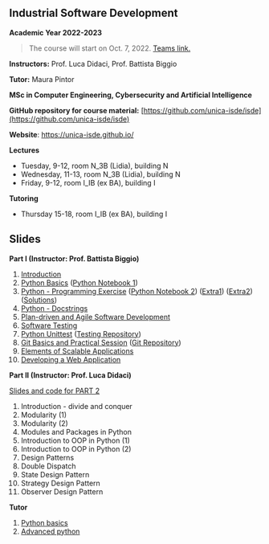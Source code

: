 ## Industrial Software Development
**Academic Year 2022-2023**

> The course will start on Oct. 7, 2022. [Teams link.](https://teams.microsoft.com/l/team/19%3au9YoM2FdMHYkS9pv9s9cAd9dcatDbmLHXCbZhna7VsI1%40thread.tacv2/conversations?groupId=c5a0a9f3-2ceb-4824-9935-1e26472579fa&tenantId=6bfa74cc-fe34-4d57-97d3-97fd6e0edee1)

**Instructors:** Prof. Luca Didaci, Prof. Battista Biggio

**Tutor:** Maura Pintor

**MSc in Computer Engineering, Cybersecurity and Artificial Intelligence**

**GitHub repository for course material:** [https://github.com/unica-isde/isde](https://github.com/unica-isde/isde)

**Website**: https://unica-isde.github.io/

**Lectures**
- Tuesday, 9-12, room N_3B (Lidia), building N
- Wednesday, 11-13, room N_3B (Lidia), building N
- Friday, 9-12, room I_IB (ex BA), building I 

**Tutoring**
- Thursday 15-18, room I_IB (ex BA), building I

## Slides
**Part I (Instructor: Prof. Battista Biggio)**

1. [Introduction](https://github.com/unica-isde/isde/blob/master/slides/01-Introduction.pdf) 
2. [Python Basics](https://github.com/unica-isde/isde/blob/master/slides/02-Python.pdf) ([Python Notebook 1](https://github.com/unica-isde/isde/blob/master/notebooks/lab01.ipynb)) 
3. [Python - Programming Exercise](https://github.com/unica-isde/isde/blob/master/slides/03-Python-MNIST.pdf) ([Python Notebook 2](https://github.com/unica-isde/isde/blob/master/notebooks/lab02.ipynb)) ([Extra1](https://github.com/unica-isde/isde/blob/master/programming-exercises/ISDe-programming-skills-01.pdf)) ([Extra2](https://github.com/unica-isde/isde/blob/master/programming-exercises/ISDe-programming-skills-02.pdf)) ([Solutions](https://github.com/unica-isde/isde/tree/master/src)) 
4. [Python - Docstrings](https://github.com/unica-isde/isde/blob/master/slides/04-Python-docstrings.pdf) 
5. [Plan-driven and Agile Software Development](https://github.com/unica-isde/isde/blob/master/slides/05-Agile.pdf) 
6. [Software Testing](https://github.com/unica-isde/isde/blob/master/slides/06-Testing.pdf) 
7. [Python Unittest](https://github.com/unica-isde/isde/blob/master/slides/07-Python-Unittest.pdf) ([Testing Repository](https://github.com/unica-isde/isde-testing))
8. [Git Basics and Practical Session](https://github.com/unica-isde/isde/blob/master/slides/08-Git.pdf) ([Git Repository](https://github.com/unica-isde/isde-git))
9. [Elements of Scalable Applications](https://github.com/unica-isde/isde/blob/master/slides/09-Scalable-Apps.pdf)
10. [Developing a Web Application](https://github.com/unica-isde/isde/blob/master/slides/10-Web-servers.pdf)

**Part II (Instructor: Prof. Luca Didaci)**

[Slides and code for PART 2](https://github.com/unica-isde/isde/blob/master/slides/Slides_code(part2).zip) 

1. Introduction - divide and conquer
2. Modularity (1)
3. Modularity (2)
4. Modules and Packages in Python
5. Introduction to OOP in Python (1)
6. Introduction to OOP in Python (2)
7. Design Patterns
8. Double Dispatch
9. State Design Pattern
10. Strategy Design Pattern
11. Observer Design Pattern

**Tutor**

1. [Python basics](https://github.com/unica-isde/isde/blob/master/tutor/isde_tutoring_01.pdf)
2. [Advanced python](https://github.com/unica-isde/isde/blob/master/tutor/isde_tutoring_02.pdf)


